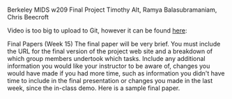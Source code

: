 #
Berkeley MIDS w209 Final Project
Timothy Alt, Ramya Balasubramaniam, Chris Beecroft

Video is too big to upload to Git, however it can be found <a href="https://ucsf.box.com/s/k7ij8ozmmho2f2v0knwhj7r34kg0a4bo" target="_blank">here</a>:

Final Papers (Week 15)
The final paper will be very brief. You must include the URL for the final version of the project web site and a breakdown of which group members undertook which tasks. Include any additional information you would like your instructor to be aware of, changes you would have made if you had more time, such as information you didn't have time to include in the final presentation or changes you made in the last week, since the in-class demo. Here is a sample final paper.
